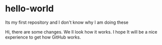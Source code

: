 # hello-world
Its my first repository and I don't know why I am doing these

Hi, there are some changes.
We ll look how it works. I hope It will be a nice experience to get how GitHub works.
